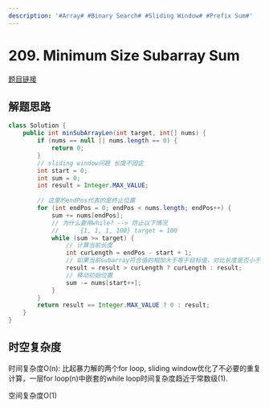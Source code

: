 ```yaml
---
description: '#Array# #Binary Search# #Sliding Window# #Prefix Sum#'
---
```


# 209. Minimum Size Subarray Sum

[题目链接](https://leetcode.com/problems/minimum-size-subarray-sum/description/)

## 解题思路

```java
class Solution {
    public int minSubArrayLen(int target, int[] nums) {
        if (nums == null || nums.length == 0) {
            return 0;
        }
        // sliding window问题 长度不固定
        int start = 0;
        int sum = 0;
        int result = Integer.MAX_VALUE;
        
        // 这里的endPos代表的是终止位置
        for (int endPos = 0; endPos < nums.length; endPos++) {
            sum += nums[endPos];
            // 为什么要用while? --> 防止以下情况
            //      {1, 1, 1, 100} target = 100
            while (sum >= target) {
                // 计算当前长度
                int curLength = endPos - start + 1;
                // 如果当前subarray符合值的相加大于等于目标值，对比长度是否小于当前解
                result = result > curLength ? curLength : result;
                // 移动初始位置
                sum -= nums[start++];
            }
        }
        return result == Integer.MAX_VALUE ? 0 : result;
    } 
}
```

## 时空复杂度

时间复杂度O(n): 比起暴力解的两个for loop, sliding window优化了不必要的重复计算，一层for loop(n)中嵌套的while loop时间复杂度趋近于常数级(1).

空间复杂度O(1)
